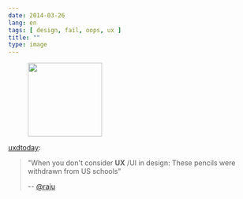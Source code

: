 ```yaml
---
date: 2014-03-26
lang: en
tags: [ design, fail, oops, ux ]
title: ""
type: image
---
```


<figure>
<a
href="https://hugo.ferreira.cc/uxdtoday-when-you-dont-consider-uxui-in/attachment/146/"
rel="attachment"><img
src="https://hugo.ferreira.cc/wp-content/uploads/2014/03/tumblr_n2y0tlDU6d1tuvyv0o1_1280-150x150.png"
width="150" height="150" /></a></figure>

[uxdtoday](http://uxdesign.today/post/80573529956/when-you-dont-consider-ux-ui-in-design-these):

> "When you don't consider **UX** /UI in design: These pencils were
> withdrawn from US schools"
>
> -- [\@raju](https://twitter.com/raju/status/447838001444683776)

